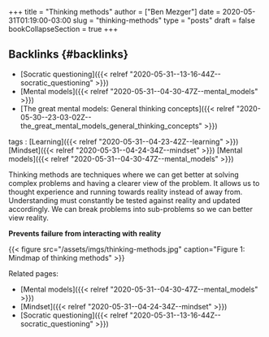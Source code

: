 +++
title = "Thinking methods"
author = ["Ben Mezger"]
date = 2020-05-31T01:19:00-03:00
slug = "thinking-methods"
type = "posts"
draft = false
bookCollapseSection = true
+++

## Backlinks {#backlinks}

- [Socratic questioning]({{< relref "2020-05-31--13-16-44Z--socratic_questioning" >}})
- [Mental models]({{< relref "2020-05-31--04-30-47Z--mental_models" >}})
- [The great mental models: General thinking concepts]({{< relref "2020-05-30--23-03-02Z--the_great_mental_models_general_thinking_concepts" >}})

tags
: [Learning]({{< relref "2020-05-31--04-23-42Z--learning" >}}) [Mindset]({{< relref "2020-05-31--04-24-34Z--mindset" >}}) [Mental models]({{< relref "2020-05-31--04-30-47Z--mental_models" >}})

Thinking methods are techniques where we can get better at solving complex
problems and having a clearer view of the problem. It allows us to thought
experience and running towards reality instead of away from. Understanding must
constantly be tested against reality and updated accordingly. We can break
problems into sub-problems so we can better view reality.

**Prevents failure from interacting with reality**

<a id="orga2f397b"></a>

{{< figure src="/assets/imgs/thinking-methods.jpg" caption="Figure 1: Mindmap of thinking methods" >}}

Related pages:

- [Mental models]({{< relref "2020-05-31--04-30-47Z--mental_models" >}})
- [Mindset]({{< relref "2020-05-31--04-24-34Z--mindset" >}})
- [Socratic questioning]({{< relref "2020-05-31--13-16-44Z--socratic_questioning" >}})
